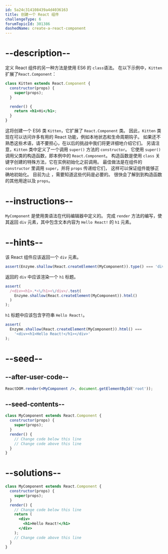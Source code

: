 ```yaml
---
id: 5a24c314108439a4d4036163
title: 创建一个 React 组件
challengeType: 6
forumTopicId: 301386
dashedName: create-a-react-component
---
```


# --description--

定义 React 组件的另一种方法是使用 ES6 的 `class`语法。 在以下示例中，`Kitten` 扩展了`React.Component`：

```jsx
class Kitten extends React.Component {
  constructor(props) {
    super(props);
  }

  render() {
    return <h1>Hi</h1>;
  }
}
```

这将创建一个 ES6 类 `Kitten`，它扩展了 `React.Component` 类。 因此，`Kitten` 类现在可以访问许多有用的 React 功能，例如本地状态和生命周期钩子。 如果还不熟悉这些术语，请不要担心，在以后的挑战中我们将更详细地介绍它们。 另请注意，`Kitten` 类中定义了一个调用 `super()` 方法的 `constructor`。 它使用 `super()` 调用父类的构造函数，即本例中的 `React.Component`。 构造函数是使用 `class` 关键字创建的特殊方法，它在实例初始化之前调用。 最佳做法是在组件的 `constructor` 里调用 `super`，并将 `props` 传递给它们， 这样可以保证组件能够正确地初始化。 目前为止 ，需要知道这些代码是必要的。 很快会了解到到构造函数的其他用途以及 `props`。

# --instructions--

`MyComponent` 是使用类语法在代码编辑器中定义的。 完成 `render` 方法的编写，使其返回 `div` 元素，其中包含文本内容为 `Hello React!` 的 `h1` 元素。

# --hints--

该 React 组件应该返回一个 `div` 元素。

```js
assert(Enzyme.shallow(React.createElement(MyComponent)).type() === 'div');
```

返回的 `div` 中应该渲染一个 `h1` 标题。

```js
assert(
  /<div><h1>.*<\/h1><\/div>/.test(
    Enzyme.shallow(React.createElement(MyComponent)).html()
  )
);
```

`h1` 标题中应该包含字符串 `Hello React!`。

```js
assert(
  Enzyme.shallow(React.createElement(MyComponent)).html() ===
    '<div><h1>Hello React!</h1></div>'
);
```

# --seed--

## --after-user-code--

```jsx
ReactDOM.render(<MyComponent />, document.getElementById('root'));
```

## --seed-contents--

```jsx
class MyComponent extends React.Component {
  constructor(props) {
    super(props);
  }
  render() {
    // Change code below this line
    // Change code above this line
  }
}
```

# --solutions--

```jsx
class MyComponent extends React.Component {
  constructor(props) {
    super(props);
  }
  render() {
    // Change code below this line
    return (
      <div>
        <h1>Hello React!</h1>
      </div>
    );
    // Change code above this line
  }
}
```
